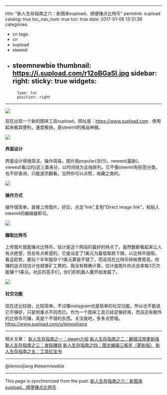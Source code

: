 
---
title: "新人生存指南之六：新图床supload，顺便赚点比特币"
permlink: supload
catalog: true
toc_nav_num: true
toc: true
date: 2017-01-06 13:31:36
categories:
- cn
tags:
- cn
- supload
- steemit
- steemnewbie
thumbnail: https://i.supload.com/r12oBGaSl.jpg
sidebar:
    right:
        sticky: true
widgets:
    -
        type: toc
        position: right
---


![](https://i.supload.com/r12oBGaSl.jpg)

现在出现一个新的图床工具supload，网址是：https://www.supload.com . 使用起来极其便利，速度极快，是steemit的极品神器。

![](https://i.supload.com/HJe2iBfaBl.jpg)

#### 界面设计　
界面设计得很简洁，操作简易。图片按popular(流行)，newest(最新)， viewed(看过的)这三类来分，以时间线为主线排列。它不像steemit有标签分类，也不好查询，只能逐页翻看。当然你可以点赞，收藏之类的。

![](https://i.supload.com/rJ0sLfTSx.jpg)

#### 操作方式　
操作很简单。直接上传图片，好后，点击“link”,复制“Direct image link”，粘贴入steemit的编辑器即可。

![](https://i.supload.com/H1EFdfprl.jpg)

#### 赚取比特币
上传图片就能赚点比特币，估计是这个网站的最好的特点了。虽然数额看起来让人有点绝望，但总有点希望的。它是设定了1美元为最低取款下限，以比特币提取。看这趁势，要玩个半年能存个1美元算是不错了。而且现在比特币转帐费奇高，你赚的这点钱估计也就够矿工费的。我没有精确计算，估计是图片的点击率每3万次能赚个1美元。社区的高手们，你们的机器人要开始发威了。　

![](https://i.supload.com/H1tStfaBl.jpg)

#### 社交功能
现在还比较弱，比较简单。不过像instagram也是简单的社交功能，所以也不能说它不够好，只是侧重点不同而已。作为一个图床工具已经足够好用，而且还有额外的比特币可赚，真是个不错的东西。关注我吧，多多点赞哦。 https://www.supload.com/u/lemooljiang 
  ****
相关文章：
[新人生存指南之一：steem介绍](https://steemit.com/steemit/@lemooljiang/3f5j36-steem)
[新人生存指南之二：翻墙注册更新版 ]( https://steemit.com/cn/@lemooljiang/4xxuhj)
[新人生存指南之三：发贴赚钱]( https://steemit.com/steemit/@lemooljiang/4kkmhd)
[新人生存指南之四：图文编辑三板斧（更新版）]( https://steemit.com/cn/@lemooljiang/4mddsq)
[新人生存指南之五：工具红宝书](https://steemit.com/cn/@lemooljiang/5ugh7n)
  ****
 @lemooljiang  #steemnewbie

- - -

This page is synchronized from the post: [新人生存指南之六：新图床supload，顺便赚点比特币](https://steemit.com/@lemooljiang/supload)
